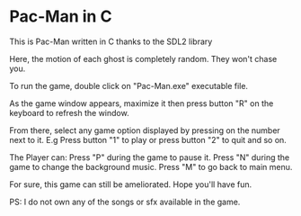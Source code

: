 # Pac-Man in C
 This is Pac-Man written in C thanks to the SDL2 library

Here, the motion of each ghost is completely random. They won't chase you.

To run the game, double click on "Pac-Man.exe" executable file.

As the game window appears, maximize it then press button "R" on the keyboard to refresh the window.

From there, select any game option displayed by pressing on the number next to it. E.g Press button "1" to play or press button "2" to quit and so on.

The Player can:
    Press "P" during the game to pause it.
    Press "N" during the game to change the background music.
    Press "M" to go back to main menu.

For sure, this game can still be ameliorated. Hope you'll have fun.

PS: I do not own any of the songs or sfx available in the game.

